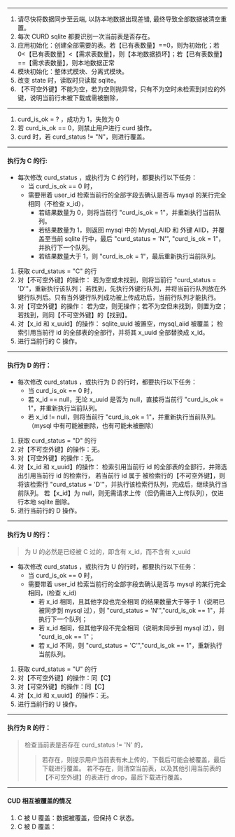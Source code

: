 ------

1. 请尽快将数据同步至云端, 以防本地数据出现差错, 最终导致全部数据被清空重置。
2. 每次 CURD sqlite 都要识别一次当前表是否存在。
3. 应用初始化：创建全部需要的表。若【已有表数量】==0，则为初始化；若 0<【已有表数量】<【需求表数量】，则【本地数据损坏】；若【已有表数量】==【需求表数量】，则本地数据正常
4. 模块初始化：整体式模块、分离式模块。
5. 改变 state 时，读取时只读取 sqlite。
6. 【不可空外键】不能为空，若为空则抛异常，只有不为空时未检索到对应的外键，说明当前行未被下载或需被删除，

------

1. curd_is_ok = ? ，成功为 1，失败为 0
2. 若 curd_is_ok == 0，则禁止用户进行 curd 操作。
3. curd 时，若 curd_status != "N"，则进行覆盖。

---

#### 执行为 C 的行:

- 每次修改 curd_status ，或执行为 C 的行时，都要执行以下任务：
  - 当 curd_is_ok == 0 时，
  - 需要带着 user_id 检索当前行的全部字段去确认是否与 mysql 的某行完全相同（不检查 x_id），
    - 若结果数量为 0，则将当前行 "curd_is_ok = 1"，并重新执行当前队列。
    - 若结果数量为 1，则返回 mysql 中的 Mysql_AIID 和 外键 AIID，并覆盖至当前 sqlite 行中，最后 "curd_status = 'N'", "curd_is_ok = 1"，并执行下一个队列。
    - 若结果数量大于 1，则 "curd_is_ok = 1"，最后重新执行当前队列。

1. 获取 curd_status = "C" 的行
2. 对【不可空外键】的操作：
   若为空或未找到，则将当前行 "curd_status = 'D'"，重新执行该队列；
   若找到，先执行外键行队列，并将当前行队列放在外键行队列后。只有当外键行队列成功被上传成功后，当前行队列才能执行。
3. 对【可空外键】的操作：
   若为空，则无操作；若不为空但未找到，则置为空；
   若找到，则同【不可空外键】的【找到】。
4. 对【x_id 和 x_uuid】的操作：
   sqlite_uuid 被置空，mysql_aiid 被覆盖；
   检索引用当前行 id 的全部表的全部行，并将其 x_uuid 全部替换成 x_id。
5. 进行当前行的 C 操作。

---

#### 执行为 D 的行：

- 每次修改 curd_status ，或执行为 D 的行时，都要执行以下任务：
  - 当 curd_is_ok == 0 时，
  - 若 x_id == null，无论 x_uuid 是否为 null，直接将当前行 "curd_is_ok = 1"，并重新执行当前队列。
  - 若 x_id != null，则将当前行 "curd_is_ok = 1"，并重新执行当前队列。（mysql 中有可能被删除，也有可能未被删除）

1. 获取 curd_status = "D" 的行
2. 对【不可空外键】的操作：无。
3. 对【可空外键】的操作：无。
4. 对【x_id 和 x_uuid】的操作：
   检索引用当前行 id 的全部表的全部行，并筛选出引用当前行 id 的检索行，
   若当前行 id 属于 被检索行的【不可空外键】，则将该检索行 "curd_status = 'D'"，并执行该检索行队列，完成后，继续执行当前队列。
   若【x_id】为 null，则无需请求上传（但仍需进入上传队列），仅进行本地 sqlite 删除。
5. 进行当前行的 D 操作。

---

#### 执行为 U 的行：

> 为 U 的必然是已经被 C 过的，即含有 x_id，而不含有 x_uuid

- 每次修改 curd_status ，或执行为 U 的行时，都要执行以下任务：
  - 当 curd_is_ok == 0 时，
  - 需要带着 user_id 检索当前行的全部字段去确认是否与 mysql 的某行完全相同，(检查 x_id)
    - 若 x_id 相同，且其他字段也完全相同 的结果数量大于等于 1（说明已被同步到 mysql 过），则 "curd_status = 'N'","curd_is_ok == 1"，并执行下一个队列；
    - 若 x_id 相同，但其他字段不完全相同（说明未同步到 mysql 过），则 "curd_is_ok == 1"；
    - 若 x_id 不同，则 "curd_status = 'C'","curd_is_ok == 1"，重新执行当前队列。

1. 获取 curd_status = "U" 的行
2. 对【不可空外键】的操作：同【C】
3. 对【可空外键】的操作：同【C】
4. 对【x_id 和 x_uuid】的操作：无。
5. 进行当前行的 U 操作。

---

#### 执行为 R 的行：

> 检查当前表是否存在 curd_status != 'N' 的，
>
> > 若存在，则提示用户当前表有未上传的，下载后可能会被覆盖，最后下载进行覆盖。
> > 若不存在，则清空当前表，以及其他引用当前表的【不可空外键】的表进行 drop，最后下载进行覆盖。

---

#### CUD 相互被覆盖的情况

1. C 被 U 覆盖：数据被覆盖，但保持 C 状态。
2. C 被 D 覆盖：
